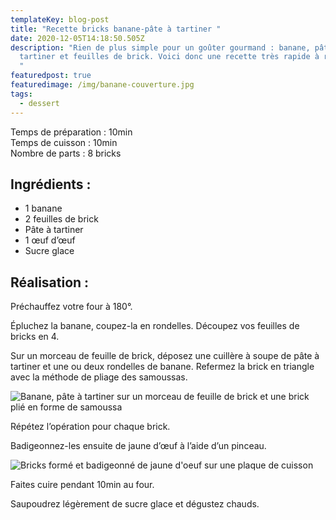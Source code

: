 ```yaml
---
templateKey: blog-post
title: "Recette bricks banane-pâte à tartiner "
date: 2020-12-05T14:18:50.505Z
description: "Rien de plus simple pour un goûter gourmand : banane, pâte à
  tartiner et feuilles de brick. Voici donc une recette très rapide à réaliser.
  "
featuredpost: true
featuredimage: /img/banane-couverture.jpg
tags:
  - dessert
---
```

Temps de préparation : 10min\
Temps de cuisson : 10min\
Nombre de parts : 8 bricks

## Ingrédients :

* 1 banane
* 2 feuilles de brick
* Pâte à tartiner
* 1 œuf d’œuf
* Sucre glace

## Réalisation :

Préchauffez votre four à 180°.

Épluchez la banane, coupez-la en rondelles. Découpez vos feuilles de bricks en 4.

Sur un morceau de feuille de brick, déposez une cuillère à soupe de pâte à tartiner et une ou deux rondelles de banane. Refermez la brick en triangle avec la méthode de pliage des samoussas.

![Banane, pâte à tartiner sur un morceau de feuille de brick et une brick plié en forme de samoussa](/img/preparation-brick-banane.jpg "Réalisation brick banane-pâte à tartiner")

Répétez l’opération pour chaque brick. 

Badigeonnez-les ensuite de jaune d’œuf à l’aide d’un pinceau.

![Bricks formé et badigeonné de jaune d'oeuf sur une plaque de cuisson ](/img/samoussa-a-cuire.jpg "Bricks avant cuisson")

Faites cuire pendant 10min au four.

Saupoudrez légèrement de sucre glace et dégustez chauds.